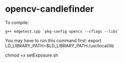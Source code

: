 # opencv-candlefinder
To compile: 
```
g++ edgetest.cpp `pkg-config opencv --cflags --libs`
```
You may have to run this command first: export LD_LIBRARY_PATH=$LD_LIBRARY_PATH:/usr/local/lib

chmod +x setExposure.sh
